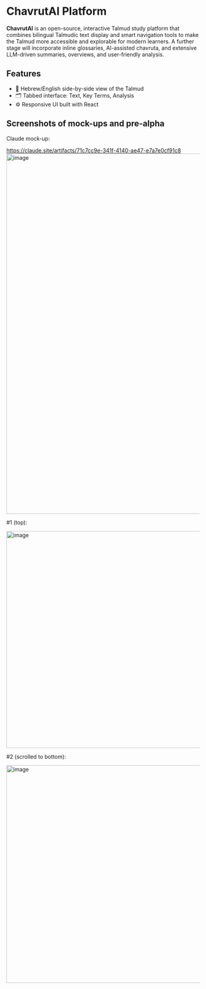 # ChavrutAI Platform

**ChavrutAI** is an open-source, interactive Talmud study platform that combines bilingual Talmudic text display and smart navigation tools to make the Talmud more accessible and explorable for modern learners.
A further stage will incorporate inline glossaries, AI-assisted chavruta, and extensive LLM-driven summaries, overviews, and user-friendly analysis.

## Features

- 📖 Hebrew/English side-by-side view of the Talmud
- 🗂 Tabbed interface: Text, Key Terms, Analysis
- ⚙️ Responsive UI built with React

## Screenshots of mock-ups and pre-alpha
Claude mock-up:

https://claude.site/artifacts/71c7cc9e-341f-4140-ae47-e7a7e0cf91c8
<img width="938" alt="image" src="https://github.com/user-attachments/assets/9a4f9867-ee06-497b-89ac-6c3b11b61ef6" />

#1 (top):

<img width="565" alt="image" src="https://github.com/user-attachments/assets/1a1fbcc4-9a5d-4ea2-93c3-5ffc6fb0d829" />

#2 (scrolled to bottom):

<img width="567" alt="image" src="https://github.com/user-attachments/assets/b8eec89c-494b-4b18-98d1-3d014c8dc9f8" />



